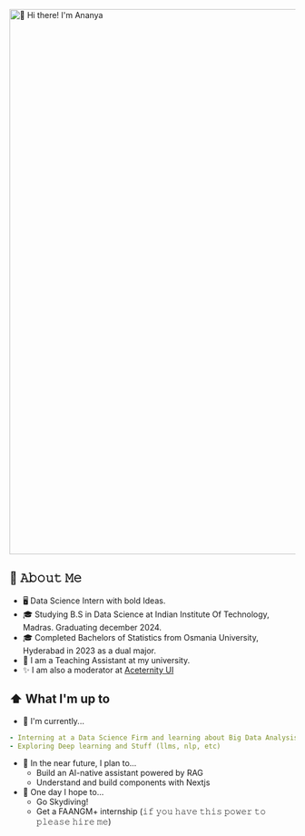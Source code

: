 [<img src="https://raw.githubusercontent.com/DotSlash-A/DotSlash-A/master/intro-gif.gif" alt="👋 Hi there! I'm Ananya" width="960px">](https://www.dotslashananya.rocks/)


## 📕 𝙰𝚋𝚘𝚞𝚝 𝙼𝚎

- 🖥 Data Science Intern with bold Ideas.
- 🎓 Studying B.S in Data Science at Indian Institute Of Technology, Madras. Graduating december 2024.
- 🎓 Completed Bachelors of Statistics from Osmania University, Hyderabad in 2023 as a dual major.
- 📑 I am a Teaching Assistant at my university.
- ✨ I am also a moderator at [Aceternity UI](https://discord.gg/j7EEvbPtYX)

## ⬆ What I'm up to

- 🔨 I'm currently...

```yaml
- Interning at a Data Science Firm and learning about Big Data Analysis
- Exploring Deep learning and Stuff (llms, nlp, etc)
```

- 🎯 In the near future, I plan to...
  - Build an AI-native assistant powered by RAG
  - Understand and build components with Nextjs
- 🤞 One day I hope to...
  - Go Skydiving!
  - Get a FAANGM+ internship (𝚒𝚏 𝚢𝚘𝚞 𝚑𝚊𝚟𝚎 𝚝𝚑𝚒𝚜 𝚙𝚘𝚠𝚎𝚛 𝚝𝚘 𝚙𝚕𝚎𝚊𝚜𝚎 𝚑𝚒𝚛𝚎 𝚖𝚎)
